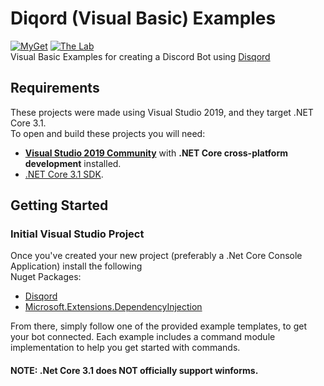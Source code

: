 # Diqord (Visual Basic) Examples
[![MyGet](https://img.shields.io/myget/quahu/vpre/Disqord.svg?style=flat-square&label=myget)](https://www.myget.org/feed/quahu/package/nuget/Disqord)
[![The Lab](https://img.shields.io/discord/416256456505950215.svg?style=flat-square&label=discord)](https://discord.gg/eUMSXGZ)  
Visual Basic Examples for creating a Discord Bot using [Disqord](https://github.com/Quahu/Disqord)

## Requirements
These projects were made using Visual Studio 2019, and they target .NET Core 3.1.  
To open and build these projects you will need:

* [**Visual Studio 2019 Community**](https://www.visualstudio.com/thank-you-downloading-visual-studio/?sku=Community) with **.NET Core cross-platform development** installed.
* [.NET Core 3.1 SDK](https://www.microsoft.com/net/download/core).

## Getting Started 
### Initial Visual Studio Project
Once you've created your new project (preferably a .Net Core Console Application) install the following  
Nuget Packages:  
- [Disqord](https://www.myget.org/feed/quahu/package/nuget/Disqord) 
- [Microsoft.Extensions.DependencyInjection](https://www.nuget.org/packages/Microsoft.Extensions.DependencyInjection/) 

From there, simply follow one of the provided example templates, to get your bot connected. Each example includes a command module implementation to help you get started with commands.  

#### NOTE: .Net Core 3.1 does **NOT** officially support winforms. 
